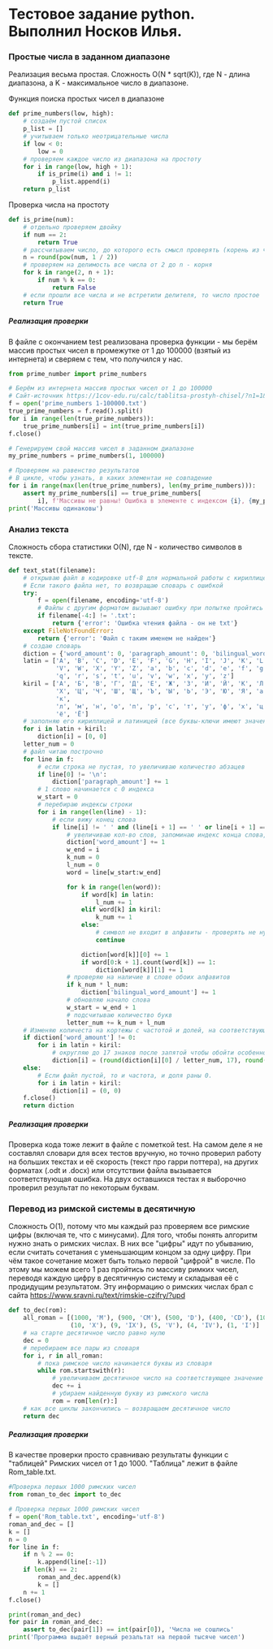 # Тестовое задание python. Выполнил Носков Илья.
### Простые числа в заданном диапазоне
Реализация весьма простая. Сложность O(N * sqrt(K)), где N - длина диапазона, а K - максимальное число в диапазоне.

Функция поиска простых чисел в диапазоне
```python
def prime_numbers(low, high):
    # создаём пустой список
    p_list = []
    # учитываем только неотрицательные числа
    if low < 0:
        low = 0
    # проверяем каждое число из диапазона на простоту
    for i in range(low, high + 1):
        if is_prime(i) and i != 1:
            p_list.append(i)
    return p_list

```
Проверка числа на простоту
```python
def is_prime(num):
    # отдельно проверяем двойку
    if num == 2:
        return True
    # рассчитываем число, до которого есть смысл проверять (корень из числа)
    n = round(pow(num, 1 / 2))
    # проверяем на делимость все числа от 2 до n - корня
    for k in range(2, n + 1):
        if num % k == 0:
            return False
    # если прошли все числа и не встретили делителя, то число простое
    return True

```

##### Реализация проверки
В файле с окончанием test реализована проверка функции - мы берём массив простых чисел в промежутке от 1 до 100000 (взятый из интернета) и сверяем с тем, что получился у нас. 
``` python
from prime_number import prime_numbers

# Берём из интернета массив простых чисел от 1 до 100000
# Сайт-источник https://1cov-edu.ru/calc/tablitsa-prostyh-chisel/?n1=1&n2=100000&separator=%20
f = open('prime_numbers 1-100000.txt')
true_prime_numbers = f.read().split()
for i in range(len(true_prime_numbers)):
    true_prime_numbers[i] = int(true_prime_numbers[i])
f.close()

# Генерируем свой массив чисел в заданном диапазоне
my_prime_numbers = prime_numbers(1, 100000)

# Проверяем на равенство результатов
# В цикле, чтобы узнать, в каких элементаи не совпадение
for i in range(max(len(true_prime_numbers), len(my_prime_numbers))):
    assert my_prime_numbers[i] == true_prime_numbers[
        i], f'Массивы не равны! Ошибка в элементе с индексом {i}, {my_prime_numbers[i]} != {true_prime_numbers[i]}'
print('Массивы одинаковы')

```

### Анализ текста
Сложность сбора статистики O(N), где N - количество символов в тексте.
```python
def text_stat(filename):
    # открываю файл в кодировке utf-8 для нормальной работы с кириллицей
    # Если такого файла нет, то возвращаю словарь с ошибкой
    try:
        f = open(filename, encoding='utf-8')
        # Файлы с другим форматом вызывают ошибку при попытке пройтись по строчкам (строка 26)
        if filename[-4:] != '.txt':
            return {'error': 'Ошибка чтения файла - он не txt'}
    except FileNotFoundError:
        return {'error': 'Файл с таким именем не найден'}
    # создаю словарь
    diction = {'word_amount': 0, 'paragraph_amount': 0, 'bilingual_word_amount': 0}
    latin = ['A', 'B', 'C', 'D', 'E', 'F', 'G', 'H', 'I', 'J', 'K', 'L', 'M', 'N', 'O', 'P', 'Q', 'R', 'S', 'T', 'U',
             'V', 'W', 'X', 'Y', 'Z', 'a', 'b', 'c', 'd', 'e', 'f', 'g', 'h', 'i', 'j', 'k', 'l', 'm', 'n', 'o', 'p',
             'q', 'r', 's', 't', 'u', 'v', 'w', 'x', 'y', 'z']
    kiril = ['А', 'Б', 'В', 'Г', 'Д', 'Е', 'Ж', 'З', 'И', 'Й', 'К', 'Л', 'М', 'Н', 'О', 'П', 'Р', 'С', 'Т', 'У', 'Ф',
             'Х', 'Ц', 'Ч', 'Ш', 'Щ', 'Ъ', 'Ы', 'Ь', 'Э', 'Ю', 'Я', 'а', 'б', 'в', 'г', 'д', 'е', 'ж', 'з', 'и', 'й',
             'к',
             'л', 'м', 'н', 'о', 'п', 'р', 'с', 'т', 'у', 'ф', 'х', 'ц', 'ч', 'ш', 'щ', 'ъ', 'ы', 'ь', 'э', 'ю', 'я',
             'ё', 'Ё']
    # заполняю его кириллицей и латиницей (все буквы-ключи имеют значение 0)
    for i in latin + kiril:
        diction[i] = [0, 0]
    letter_num = 0
    # файл читаю построчно
    for line in f:
        # если строка не пустая, то увеличиваю количество абзацев
        if line[0] != '\n':
            diction['paragraph_amount'] += 1
        # 1 слово начинается с 0 индекса
        w_start = 0
        # перебираю индексы строки
        for i in range(len(line) - 1):
            # если вижу конец слова
            if line[i] != ' ' and (line[i + 1] == ' ' or line[i + 1] == '\n'):
                # увеличиваю кол-во слов, запоминаю индекс конца слова, создаю int для подстчёта
                diction['word_amount'] += 1
                w_end = i
                k_num = 0
                l_num = 0
                word = line[w_start:w_end]

                for k in range(len(word)):
                    if word[k] in latin:
                        l_num += 1
                    elif word[k] in kiril:
                        k_num += 1
                    else:
                        # символ не входит в алфавиты - проверять не нужно
                        continue

                    diction[word[k]][0] += 1
                    if word[0:k + 1].count(word[k]) == 1:
                        diction[word[k]][1] += 1
                # проверяю на наличие в слове обоих алфавитов
                if k_num * l_num:
                    diction['bilingual_word_amount'] += 1
                # обновляю начало слова
                w_start = w_end + 1
                # подсчитываю количество букв
                letter_num += k_num + l_num
    # Изменяю количеста на кортежы с частотой и долей, на соответствующий кортеж
    if diction['word_amount'] != 0:
        for i in latin + kiril:
            # округляю до 17 знаков после запятой чтобы обойти особенности дробей в питоне
            diction[i] = (round(diction[i][0] / letter_num, 17), round(diction[i][1] / diction['word_amount'], 17))
    else:
        # Если файл пустой, то и частота, и доля раны 0.
        for i in latin + kiril:
            diction[i] = (0, 0)
    f.close()
    return diction

```

##### Реализация проверки
Проверка кода тоже лежит в файле с пометкой test. На самом деле я не составлял словари для всех тестов вручную, но точно проверил работу на больших текстах и её скорость (текст про гарри поттера), на других форматах (.odt и .docx) или отсутствии файла вызывается соответствующая ошибка. На двух оставшихся тестах я выборочно проверил результат по некоторым буквам.

### Перевод из римской системы в десятичную
Сложность O(1), потому что мы каждый раз проверяем все римские цифры (включая те, что с минусами).
Для того, чтобы понять алгоритм нужно знать о римских числах. В них все "цифры" идут по убыванию, если считать сочетания с уменьшающим концом за одну цифру. При чём такое сочетание может быть только первой "цифрой" в числе. По этому мы можем всего 1 раз пройтись по массиву римких чисел, переводя каждую цифру в десятичную систему и складывая её с продидущим результатом. Эту информацию о римских числах брал с сайта https://www.sravni.ru/text/rimskie-czifry/?upd
```python
def to_dec(rom):
    all_roman = [(1000, 'M'), (900, 'CM'), (500, 'D'), (400, 'CD'), (100, 'C'), (90, 'XC'), (50, 'L'), (40, 'XL'),
                 (10, 'X'), (9, 'IX'), (5, 'V'), (4, 'IV'), (1, 'I')]
    # на старте десятичное число равно нулю
    dec = 0
    # перебираем все пары из словаря
    for i, r in all_roman:
        # пока римское число начинается буквы из словаря
        while rom.startswith(r):
            # увеличиваем десятичное число на соответствующее значение из словаря
            dec += i
            # убираем найденную букву из римского числа
            rom = rom[len(r):]
    # как все циклы закончились — возвращаем десятичное число
    return dec

```

##### Реализация проверки
В качестве проверки просто сравниваю результаты функции с "таблицей" Римских чисел от 1 до 1000. "Таблица" лежит в файле Rom_table.txt.
```python
#Проверка первых 1000 римских чисел
from roman_to_dec import to_dec

# Проверка первых 1000 римских чисел
f = open('Rom_table.txt', encoding='utf-8')
roman_and_dec = []
k = []
n = 0
for line in f:
    if n % 2 == 0:
        k.append(line[:-1])
    if len(k) == 2:
        roman_and_dec.append(k)
        k = []
    n += 1
f.close()

print(roman_and_dec)
for pair in roman_and_dec:
    assert to_dec(pair[1]) == int(pair[0]), 'Числа не сошлись'
print('Программа выдаёт верный резальтат на первой тысяче чисел')

```
